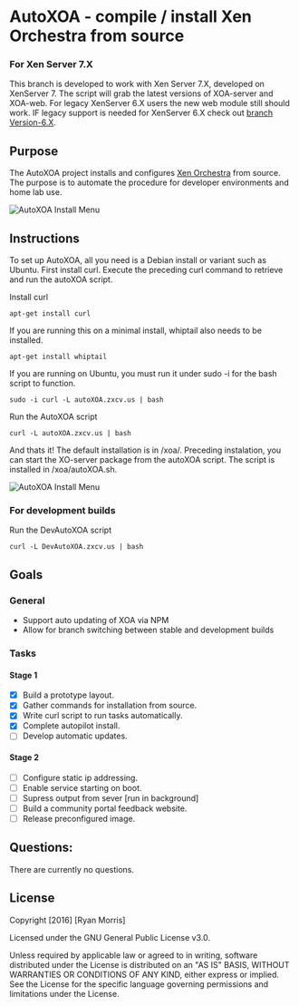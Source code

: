 # AutoXOA - compile / install Xen Orchestra from source

### For Xen Server 7.X

This branch is developed to work with Xen Server 7.X, developed on XenServer 7. The script will grab the latest versions of XOA-server and XOA-web. For legacy XenServer 6.X users the new web module still should work. IF legacy support is needed for XenServer 6.X check out [branch Version-6.X](https://github.com/hackmods/autoXOA/tree/Version-6.X).

## Purpose

The AutoXOA project installs and configures [Xen Orchestra](https://xen-orchestra.com/#!/) from source. The purpose is to automate the procedure for developer environments and home lab use.

![AutoXOA Install Menu](https://raw.githubusercontent.com/hackmods/autoXOA/master/images/InstallMenu.png)

## Instructions

To set up AutoXOA, all you need is a Debian install or variant such as Ubuntu. First install curl. Execute the preceding curl command to retrieve and run the autoXOA script.

Install curl
```
apt-get install curl
```

If you are running this on a minimal install, whiptail also needs to be installed.
```
apt-get install whiptail
```

If you are running on Ubuntu, you must run it under sudo -i for the bash script to function.
```
sudo -i curl -L autoXOA.zxcv.us | bash
```

Run the AutoXOA script
```
curl -L autoXOA.zxcv.us | bash
```

And thats it! The default installation is in /xoa/. Preceding instalation, you can start the XO-server package from the autoXOA script. The script is installed in /xoa/autoXOA.sh.

![AutoXOA Install Menu](https://raw.githubusercontent.com/hackmods/autoXOA/master/images/startXOA.PNG)


### For development builds

Run the DevAutoXOA script
```
curl -L DevAutoXOA.zxcv.us | bash
```

## Goals
### General
* Support auto updating of XOA via NPM
* Allow for branch switching between stable and development builds

### Tasks

#### Stage 1
- [x] Build a prototype layout.
- [x] Gather commands for installation from source.
- [x] Write curl script to run tasks automatically.
- [x] Complete autopilot install.
- [ ] Develop automatic updates.

#### Stage 2
- [ ] Configure static ip addressing.
- [ ] Enable service starting on boot.
- [ ] Supress output from sever [run in  background]
- [ ] Build a community portal feedback website.
- [ ] Release preconfigured image.

## Questions:

There are currently no questions.

## License
Copyright [2016] [Ryan Morris]

Licensed under the GNU General Public License v3.0.

Unless required by applicable law or agreed to in writing, software distributed under the License is distributed on an "AS IS" BASIS, WITHOUT WARRANTIES OR CONDITIONS OF ANY KIND, either  express or implied. See the License for the specific language governing permissions and limitations under the License.
